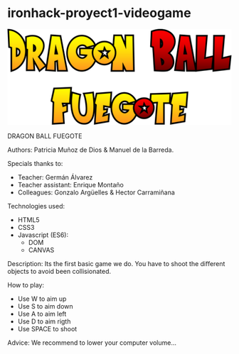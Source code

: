 # ironhack-proyect1-videogame

<img src="./img/DragonBallFuegote-logo.png" alt="Dragon Ball Fuegote">

DRAGON BALL FUEGOTE

Authors: Patricia Muñoz de Dios & Manuel de la Barreda.

Specials thanks to:
  - Teacher: Germán Álvarez
  - Teacher assistant: Enrique Montaño
  - Colleagues: Gonzalo Argüelles & Hector Carramiñana
  
Technologies used:
  - HTML5
  - CSS3
  - Javascript (ES6):
    + DOM
    + CANVAS

Description: Its the first basic game we do. You have to shoot the different objects to avoid been collisionated.

How to play:
  - Use W to aim up
  - Use S to aim down
  - Use A to aim left
  - Use D to aim rigth
  - Use SPACE to shoot
  
  Advice: We recommend to lower your computer volume...
